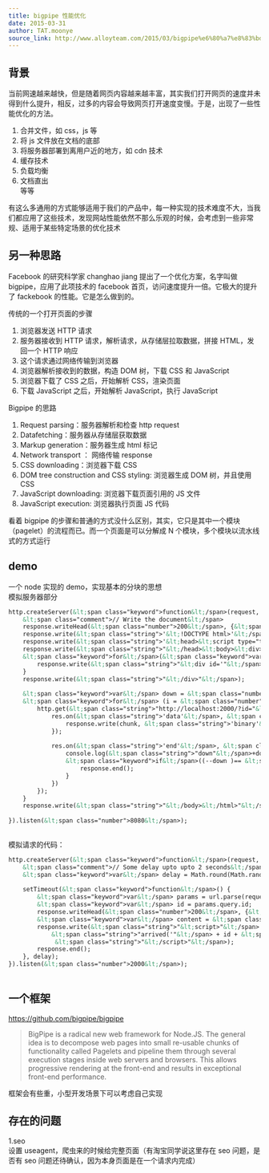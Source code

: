 ```yaml
---
title: bigpipe 性能优化
date: 2015-03-31
author: TAT.moonye
source_link: http://www.alloyteam.com/2015/03/bigpipe%e6%80%a7%e8%83%bd%e4%bc%98%e5%8c%96/
---
```


<!-- {% raw %} - for jekyll -->

## 背景

当前网速越来越快，但是随着网页内容越来越丰富，其实我们打开网页的速度并未得到什么提升，相反，过多的内容会导致网页打开速度变慢。于是，出现了一些性能优化的方法。  
1. 合并文件，如 css，js 等  
2. 将 js 文件放在文档的底部  
3. 将服务器部署到离用户近的地方，如 cdn 技术  
4. 缓存技术  
5. 负载均衡  
6. 文档直出  
等等

有这么多通用的方式能够适用于我们的产品中，每一种实现的技术难度不大，当我们都应用了这些技术，发现网站性能依然不那么乐观的时候，会考虑到一些非常规、适用于某些特定场景的优化技术

## 另一种思路

Facebook 的研究科学家 changhao jiang 提出了一个优化方案，名字叫做 bigpipe，应用了此项技术的 facebook 首页，访问速度提升一倍。它极大的提升了 fackebook 的性能。它是怎么做到的。

传统的一个打开页面的步骤

1.  浏览器发送 HTTP 请求
2.  服务器接收到 HTTP 请求，解析请求，从存储层拉取数据，拼接 HTML，发回一个 HTTP 响应
3.  这个请求通过网络传输到浏览器
4.  浏览器解析接收到的数据，构造 DOM 树，下载 CSS 和 JavaScript
5.  浏览器下载了 CSS 之后，开始解析 CSS，渲染页面
6.  下载 JavaScript 之后，开始解析 JavaScript，执行 JavaScript

Bigpipe 的思路

1.  Request parsing：服务器解析和检查 http request
2.  Datafetching：服务器从存储层获取数据
3.  Markup generation：服务器生成 html 标记
4.  Network transport ： 网络传输 response
5.  CSS downloading：浏览器下载 CSS
6.  DOM tree construction and CSS styling: 浏览器生成 DOM 树，并且使用 CSS
7.  JavaScript downloading: 浏览器下载页面引用的 JS 文件
8.  JavaScript execution: 浏览器执行页面 JS 代码

看着 bigpipe 的步骤和普通的方式没什么区别，其实，它只是其中一个模块（pagelet）的流程而已。而一个页面是可以分解成 N 个模块，多个模块以流水线式的方式运行

## demo

一个 node 实现的 demo，实现基本的分块的思想  
模拟服务器部分

```html
http.createServer(&lt;span class="keyword">function&lt;/span>(request, response) {
    &lt;span class="comment">// Write the document&lt;/span>
    response.writeHead(&lt;span class="number">200&lt;/span>, {&lt;span class="string">"Content-Type"&lt;/span> : &lt;span class="string">"text/html"&lt;/span>});
    response.write(&lt;span class="string">'&lt;!DOCTYPE html>'&lt;/span>);
    response.write(&lt;span class="string">'&lt;head>&lt;script type="text/javascript">function arrived(id,text) { var b=document.getElementById(id); b.innerHTML = text; }&lt;/script>'&lt;/span>);
    response.write(&lt;span class="string">"&lt;/head>&lt;body>&lt;div>Progressive Loading"&lt;/span>);
    &lt;span class="keyword">for&lt;/span>(&lt;span class="keyword">var&lt;/span> i = &lt;span class="number">0&lt;/span>; i &lt; &lt;span class="number">6&lt;/span>; i++) {
        response.write(&lt;span class="string">"&lt;div id='"&lt;/span> + i + &lt;span class="string">"'>"&lt;/span> + i + &lt;span class="string">"&lt;/div>"&lt;/span>);
    }
    response.write(&lt;span class="string">"&lt;/div>"&lt;/span>);
 
    &lt;span class="keyword">var&lt;/span> down = &lt;span class="number">6&lt;/span>;
    &lt;span class="keyword">for&lt;/span> (i = &lt;span class="number">0&lt;/span>; i &lt; &lt;span class="number">6&lt;/span>; i++) {
        http.get(&lt;span class="string">"http://localhost:2000/?id="&lt;/span> + i, &lt;span class="keyword">function&lt;/span>(res) {
            res.on(&lt;span class="string">'data'&lt;/span>, &lt;span class="keyword">function&lt;/span>(chunk) {
                response.write(chunk, &lt;span class="string">'binary'&lt;/span>);
            });
 
            res.on(&lt;span class="string">'end'&lt;/span>, &lt;span class="keyword">function&lt;/span>() {
                console.log(&lt;span class="string">"down"&lt;/span>+down)
                &lt;span class="keyword">if&lt;/span>((--down )== &lt;span class="number">0&lt;/span>) {
                    response.end();
                }
            })
        });
    }
    response.write(&lt;span class="string">"&lt;/body>&lt;/html>"&lt;/span>);
 
}).listen(&lt;span class="number">8080&lt;/span>);
 
```

模拟请求的代码：

```html
http.createServer(&lt;span class="keyword">function&lt;/span>(request, response) {
    &lt;span class="comment">// Some delay upto upto 2 seconds&lt;/span>
    &lt;span class="keyword">var&lt;/span> delay = Math.round(Math.random() * &lt;span class="number">2000&lt;/span>);
 
    setTimeout(&lt;span class="keyword">function&lt;/span>() {
        &lt;span class="keyword">var&lt;/span> params = url.parse(request.url, &lt;span class="keyword">true&lt;/span>);
        &lt;span class="keyword">var&lt;/span> id = params.query.id;
        response.writeHead(&lt;span class="number">200&lt;/span>, {&lt;span class="string">"Content-Type"&lt;/span> : &lt;span class="string">"text/html"&lt;/span>});
        &lt;span class="keyword">var&lt;/span> content = &lt;span class="string">"&lt;span>Content of Module "&lt;/span> + id + &lt;span class="string">"&lt;/span>"&lt;/span>;
        response.write(&lt;span class="string">"&lt;script>"&lt;/span> +
            &lt;span class="string">"arrived('"&lt;/span> + id + &lt;span class="string">"', '"&lt;/span> + content + &lt;span class="string">"');"&lt;/span> +
             &lt;span class="string">"&lt;/script>"&lt;/span>);
        response.end();
    }, delay);
}).listen(&lt;span class="number">2000&lt;/span>);
 
```

## 一个框架

<https://github.com/bigpipe/bigpipe>

> BigPipe is a radical new web framework for Node.JS. The general idea is to decompose web pages into small re-usable chunks of functionality called Pagelets and pipeline them through several execution stages inside web servers and browsers. This allows progressive rendering at the front-end and results in exceptional front-end performance.

框架会有些重，小型开发场景下可以考虑自己实现

## 存在的问题

1.seo  
设置 useagent，爬虫来的时候给完整页面（有淘宝同学说这里存在 seo 问题，是否有 seo 问题还待确认，因为本身页面是在一个请求内完成）


<!-- {% endraw %} - for jekyll -->